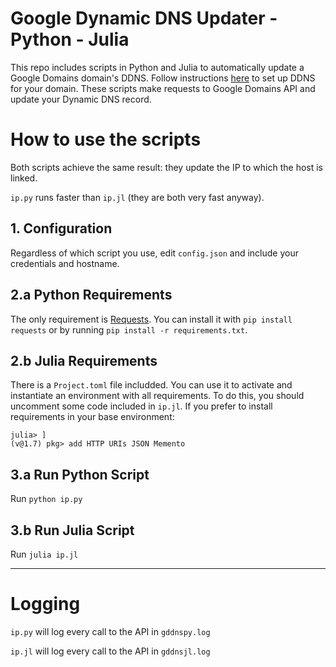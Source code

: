 # Google Dynamic DNS Updater - Python - Julia
This repo includes scripts in Python and Julia to automatically update a Google Domains domain's DDNS.
Follow instructions [here](https://support.google.com/domains/answer/6147083?hl=en) to set up DDNS for your domain.
These scripts make requests to Google Domains API and update your Dynamic DNS record.

# How to use the scripts
Both scripts achieve the same result: they update the IP to which the host is linked.

`ip.py` runs faster than `ip.jl` (they are both very fast anyway).
## 1. Configuration
Regardless of which script you use, edit `config.json` and include your credentials and hostname.

## 2.a Python Requirements
The only requirement is [Requests](https://docs.python-requests.org/en/latest/). You can install it with `pip install requests` or by running `pip install -r requirements.txt`.

## 2.b Julia Requirements
There is a `Project.toml` file includded. You can use it to activate and instantiate an environment with all requirements.
To do this, you should uncomment some code included in `ip.jl`.
If you prefer to install requirements in your base environment:
```
julia> ]
(v@1.7) pkg> add HTTP URIs JSON Memento
```
## 3.a Run Python Script
Run `python ip.py`
## 3.b Run Julia Script
Run `julia ip.jl`

---
# Logging
`ip.py` will log every call to the API in `gddnspy.log`

`ip.jl` will log every call to the API in `gddnsjl.log`
